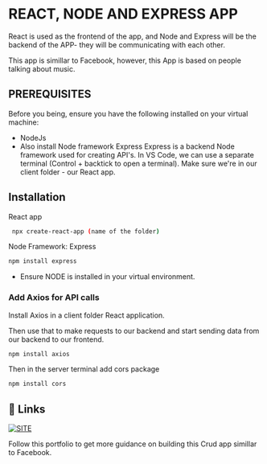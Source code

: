 
#  REACT, NODE AND EXPRESS APP
React is used as the frontend of the app, and Node and Express will be the backend of the APP- they will be communicating with each other.

This app is simillar to Facebook, however, this App is based on people talking about music.


##  PREREQUISITES

 Before you being, ensure you have the following installed on your virtual machine:

- NodeJs
- Also install Node framework Express
Express is a backend Node framework used for creating API's. 
In VS Code, we can use a separate terminal (Control + backtick to open a terminal). Make sure we're in our client folder - our React app.
## Installation
React app
```bash
 npx create-react-app (name of the folder)
```
Node Framework: Express

```bash
npm install express
```
- Ensure NODE is installed in your virtual environment.

### Add Axios for API calls 
Install Axios in a client folder React application.

Then use that to make requests to our backend and start sending data from our backend to our frontend.

```bash
npm install axios
```
Then in the server terminal add cors package

```bash
npm install cors
```
## 🔗 Links
[![SITE](https://img.shields.io/badge/my_portfolio-000?style=for-the-badge&logo=ko-fi&logoColor=white)](https://dev.to/techcheck/creating-a-react-node-and-express-app-1ieg)

Follow this portfolio to get more guidance on  building this Crud app simillar to Facebook.
